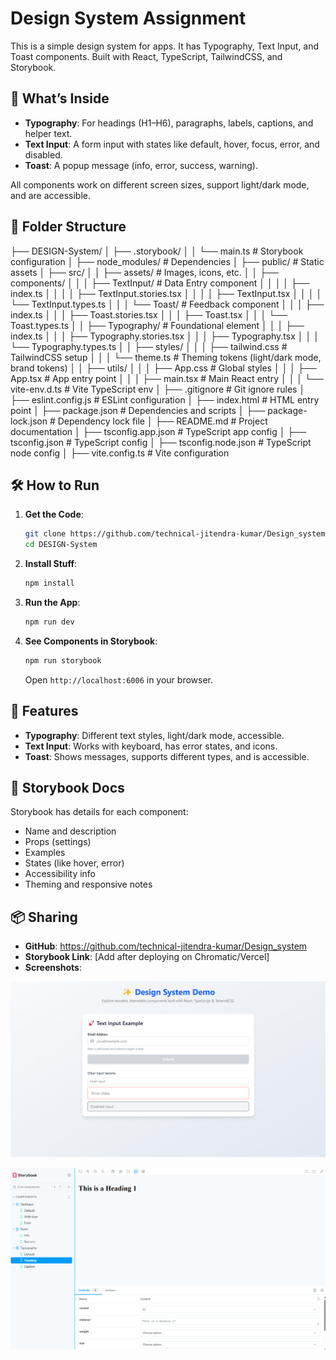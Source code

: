 # Design System Assignment

This is a simple design system for apps. It has Typography, Text Input, and Toast components. Built with React, TypeScript, TailwindCSS, and Storybook.

## 📖 What’s Inside

- **Typography**: For headings (H1–H6), paragraphs, labels, captions, and helper text.
- **Text Input**: A form input with states like default, hover, focus, error, and disabled.
- **Toast**: A popup message (info, error, success, warning).

All components work on different screen sizes, support light/dark mode, and are accessible.

## 📂 Folder Structure

├── DESIGN-System/
│   ├── .storybook/
│   │   └── main.ts           # Storybook configuration
│   ├── node_modules/         # Dependencies
│   ├── public/               # Static assets
│   ├── src/
│   │   ├── assets/           # Images, icons, etc.
│   │   ├── components/
│   │   │   ├── TextInput/    # Data Entry component
│   │   │   │   ├── index.ts
│   │   │   │   ├── TextInput.stories.tsx
│   │   │   │   ├── TextInput.tsx
│   │   │   │   └── TextInput.types.ts
│   │   │   └── Toast/        # Feedback component
│   │   │       ├── index.ts
│   │   │       ├── Toast.stories.tsx
│   │   │       ├── Toast.tsx
│   │   │       └── Toast.types.ts
│   │   ├── Typography/       # Foundational element
│   │   │   ├── index.ts
│   │   │   ├── Typography.stories.tsx
│   │   │   ├── Typography.tsx
│   │   │   └── Typography.types.ts
│   │   ├── styles/
│   │   │   ├── tailwind.css  # TailwindCSS setup
│   │   │   └── theme.ts      # Theming tokens (light/dark mode, brand tokens)
│   │   ├── utils/
│   │   │   ├── App.css       # Global styles
│   │   │   ├── App.tsx       # App entry point
│   │   │   ├── main.tsx      # Main React entry
│   │   │   └── vite-env.d.ts # Vite TypeScript env
│   ├── .gitignore            # Git ignore rules
│   ├── eslint.config.js      # ESLint configuration
│   ├── index.html            # HTML entry point
│   ├── package.json          # Dependencies and scripts
│   ├── package-lock.json     # Dependency lock file
│   ├── README.md             # Project documentation
│   ├── tsconfig.app.json     # TypeScript app config
│   ├── tsconfig.json        # TypeScript config
│   ├── tsconfig.node.json    # TypeScript node config
│   ├── vite.config.ts        # Vite configuration

## 🛠️ How to Run

1. **Get the Code**:
   ```bash
   git clone https://github.com/technical-jitendra-kumar/Design_system.git
   cd DESIGN-System
   ```

2. **Install Stuff**:
   ```bash
   npm install
   ```

3. **Run the App**:
   ```bash
   npm run dev
   ```

4. **See Components in Storybook**:
   ```bash
   npm run storybook
   ```
   Open `http://localhost:6006` in your browser.

## 🌟 Features

- **Typography**: Different text styles, light/dark mode, accessible.
- **Text Input**: Works with keyboard, has error states, and icons.
- **Toast**: Shows messages, supports different types, and is accessible.

## 📜 Storybook Docs

Storybook has details for each component:
- Name and description
- Props (settings)
- Examples
- States (like hover, error)
- Accessibility info
- Theming and responsive notes

## 📦 Sharing

- **GitHub**: https://github.com/technical-jitendra-kumar/Design_system
- **Storybook Link**: [Add after deploying on Chromatic/Vercel]
- **Screenshots**:

![Design Demo page](./src/assets/demopage.png)

![StoryBook](./src/assets/storybook.png)